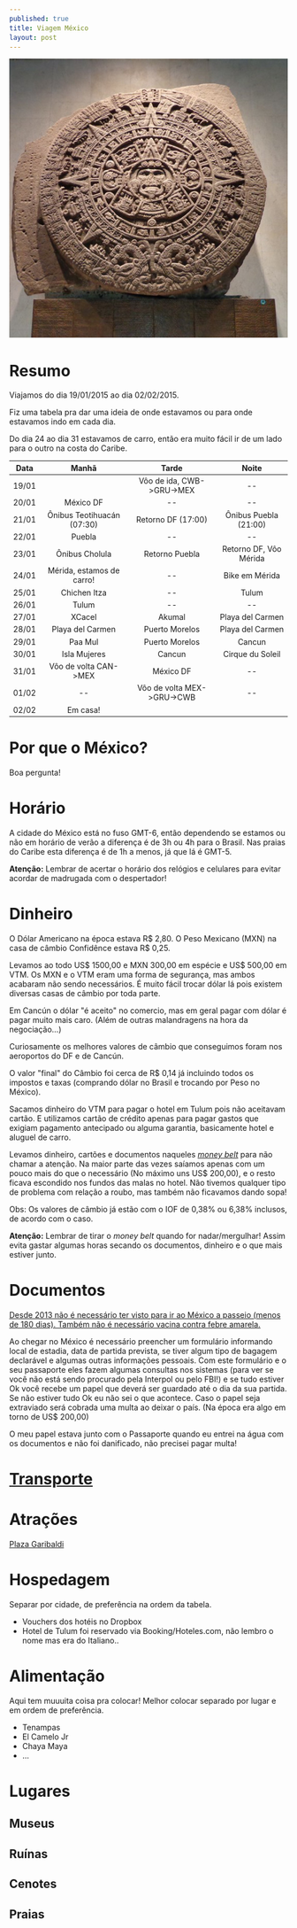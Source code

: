 ```yaml
---
published: true
title: Viagem México
layout: post
---
```

![](https://github.com/MikhailKoslowski/MikhailKoslowski.github.io/raw/master/_imgs/mex/mex01.JPG)

# Resumo

Viajamos do dia 19/01/2015 ao dia 02/02/2015.

Fiz uma tabela pra dar uma ideia de onde estavamos ou para onde estavamos indo em cada dia.

Do dia 24 ao dia 31 estavamos de carro, então era muito fácil ir de um lado para o outro na costa do Caribe.


|  Data | Manhã | Tarde | Noite |
|-------|:-----:|:-----:|:-----:|
| 19/01 | | Vôo de ida, CWB->GRU->MEX|--|
| 20/01 | México DF | -- | -- |
| 21/01 | Ônibus Teotihuacán (07:30) | Retorno DF (17:00) | Ônibus Puebla (21:00) |
| 22/01 | Puebla |--|--|
| 23/01 | Ônibus Cholula | Retorno Puebla | Retorno DF, Vôo Mérida |
| 24/01 | Mérida, estamos de carro! | -- | Bike em Mérida |
| 25/01 | Chichen Itza | -- | Tulum |
| 26/01 | Tulum | -- | -- |
| 27/01 | XCacel | Akumal | Playa del Carmen |
| 28/01 | Playa del Carmen | Puerto Morelos | Playa del Carmen
| 29/01 | Paa Mul | Puerto Morelos | Cancun |
| 30/01 | Isla Mujeres | Cancun | Cirque du Soleil |
| 31/01 | Vôo de volta CAN->MEX | México DF | -- |
| 01/02 | -- | Vôo de volta MEX->GRU->CWB | -- |
| 02/02 | Em casa! | | |

# Por que o México?

Boa pergunta!

# Horário

A cidade do México está no fuso GMT-6, então dependendo se estamos ou não em horário de verão a diferença é de 3h ou 4h para o Brasil.
Nas praias do Caribe esta diferença é de 1h a menos, já que lá é GMT-5.

**Atenção:** Lembrar de acertar o horário dos relógios e celulares para evitar acordar de madrugada com o despertador!

# Dinheiro

O Dólar Americano na época estava R$ 2,80.
O Peso Mexicano (MXN) na casa de câmbio Confidênce estava R$ 0,25.

Levamos ao todo US$ 1500,00 e MXN 300,00 em espécie e US$ 500,00 em VTM.
Os MXN e o VTM eram uma forma de segurança, mas ambos acabaram não sendo necessários.
É muito fácil trocar dólar lá pois existem diversas casas de câmbio por toda parte.

Em Cancún o dólar "é aceito" no comercio, mas em geral pagar com dólar é pagar muito mais caro. (Além de outras malandragens na hora da negociação...)

Curiosamente os melhores valores de câmbio que conseguimos foram nos aeroportos do DF e de Cancún.

O valor "final" do Câmbio foi cerca de R$ 0,14 já incluindo todos os impostos e taxas (comprando dólar no Brasil e trocando por Peso no México).

Sacamos dinheiro do VTM para pagar o hotel em Tulum pois não aceitavam cartão. E utilizamos cartão de crédito apenas para pagar gastos que exigiam pagamento antecipado ou alguma garantia, basicamente hotel e aluguel de carro.

Levamos dinheiro, cartões e documentos naqueles [*money belt*](https://www.google.com.br/search?q=money+belt) para não chamar a atenção. Na maior parte das vezes saíamos apenas com um pouco mais do que o necessário (No máximo uns US$ 200,00), e o resto ficava escondido nos fundos das malas no hotel.
Não tivemos qualquer tipo de problema com relação a roubo, mas também não ficavamos dando sopa!


Obs: Os valores de câmbio já estão com o IOF de 0,38% ou 6,38% inclusos, de acordo com o caso.

**Atenção:** Lembrar de tirar o *money belt* quando for nadar/mergulhar! Assim evita gastar algumas horas secando os documentos, dinheiro e o que mais estiver junto.

# Documentos

[Desde 2013 não é necessário ter visto para ir ao México a passeio (menos de 180 dias). Também não é necessário vacina contra febre amarela.](http://consulmex.sre.gob.mx/riodejaneiro/index.php/perguntas-frequentes)

Ao chegar no México é necessário preencher um formulário informando local de estadia, data de partida prevista, se tiver algum tipo de bagagem declarável e algumas outras informações pessoais.
Com este formulário e o seu passaporte eles fazem algumas consultas nos sistemas (para ver se você não está sendo procurado pela Interpol ou pelo FBI!) e se tudo estiver Ok você recebe um papel que deverá ser guardado até o dia da sua partida. Se não estiver tudo Ok eu não sei o que acontece.
Caso o papel seja extraviado será cobrada uma multa ao deixar o país. (Na época era algo em torno de US$ 200,00)

O meu papel estava junto com o Passaporte quando eu entrei na água com os documentos e não foi danificado, não precisei pagar multa!

# [Transporte](/2016/02/18/transporte.html)

# Atrações

[Plaza Garibaldi](/2016/02/18/plaza-garibaldi.html)

# Hospedagem

Separar por cidade, de preferência na ordem da tabela.

- Vouchers dos hotéis no Dropbox
- Hotel de Tulum foi reservado via Booking/Hoteles.com, não lembro o nome mas era do Italiano..

# Alimentação

Aqui tem muuuita coisa pra colocar! Melhor colocar separado por lugar e em ordem de preferência.

- Tenampas
- El Camelo Jr
- Chaya Maya
- ...

# Lugares

## Museus

## Ruínas

## Cenotes

## Praias